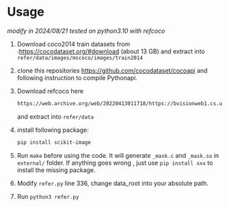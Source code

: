 # Usage

*modify in 2024/08/21 tested on python3.10 with refcoco*

1. Download coco2014 train datasets from :https://cocodataset.org/#download (about 13 GB) and extract into `refer/data/images/mscoco/images/train2014`

2. clone this repositories https://github.com/cocodataset/cocoapi and following instruction to compile Pythonapi.

3. Download refcoco here 

   ```html
   https://web.archive.org/web/20220413011718/https://bvisionweb1.cs.unc.edu/licheng/referit/data/refcoco.zip
   ```

   and extract into `refer/data`

4. install following package:

   ```bash
   pip install scikit-image
   ```

5. Run `make` before using the code. It will generate `_mask.c` and `_mask.so` in `external/` folder.  If anything goes wrong , just use `pip install xxx` to install the missing package.

6. Modify `refer.py` line 336, change data_root into your absolute path.

7. Run `python3 refer.py`
